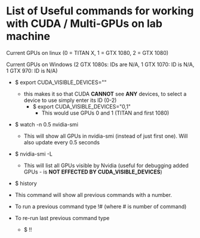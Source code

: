 # List of Useful commands for working with CUDA / Multi-GPUs on lab machine

Current GPUs on linux (0 = TITAN X, 1 = GTX 1080, 2 = GTX 1080)

Current GPUs on Windows (2 GTX 1080s: IDs are N/A, 1 GTX 1070: ID is N/A, 1 GTX 970: ID is N/A)

* $ export CUDA_VISIBLE_DEVICES="" 
  * this makes it so that CUDA **CANNOT** see **ANY** devices, to select a device to use simply enter its ID (0-2)
    * $ export CUDA_VISIBLE_DEVICES="0,1" 
      * This would use GPUs 0 and 1 (TITAN and first 1080)
  
  
* $ watch -n 0.5 nvidia-smi
  * This will show all GPUs in nvidia-smi (instead of just first one). Will also update every 0.5 seconds
  
* $ nvidia-smi -L 
  * This will list all GPUs visible by Nvidia (useful for debugging added GPUs - is **NOT EFFECTED BY CUDA_VISIBLE_DEVICES**)
  
  
  
* $ history
 * This command will show all previous commands with a number.
 * To run a previous command type !# (where # is number of command)
 * To re-run last previous command type
   * $ !!
  
 
  

